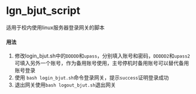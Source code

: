 # lgn_bjut_script

适用于校内使用linux服务器登录网关的脚本

#### 用法

1. 修改login_bjut.sh中的`DDDDD`和`upass`，分别填入账号和密码，`DDDDD2`和`upass2`可填入另外一个账号，作为备用账号使用，主号停机时备用账号可以替代备用账号登录
2. 使用 `bash login_bjut.sh`命令登录网关，提示`success`证明登录成功
3. 退出网关使用`bash logout_bjut.sh`退出网关
